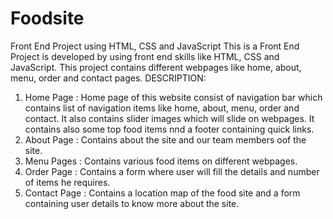 # Foodsite
Front End Project using HTML, CSS and JavaScript
This is a Front End Project is developed by using front end skills like HTML, CSS and JavaScript. This project contains different webpages like home, about, menu, order and contact pages. DESCRIPTION:

1. Home Page : Home page of this website consist of navigation bar which contains list of navigation items like home, about, menu, order and contact. It also contains slider images which will slide on webpages. It contains also some top food items nnd a footer containing quick links.
2. About Page : Contains about the site and our team members oof the site.
3. Menu Pages : Contains various food items on different webpages.
4. Order Page : Contains a form where user will fill the details and number of items he requires.
5. Contact Page : Contains a location map of the food site and a form containing user details to know more about the site.
